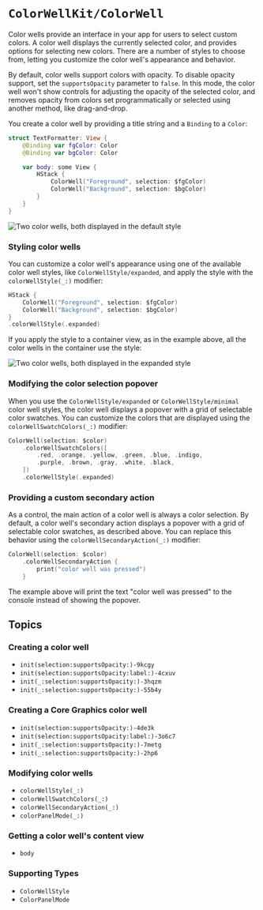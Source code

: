 # ``ColorWellKit/ColorWell``

Color wells provide an interface in your app for users to select custom colors. A color well displays the currently selected color, and provides options for selecting new colors. There are a number of styles to choose from, letting you customize the color well's appearance and behavior.

By default, color wells support colors with opacity. To disable opacity support, set the `supportsOpacity` parameter to `false`. In this mode, the color well won't show controls for adjusting the opacity of the selected color, and removes opacity from colors set programmatically or selected using another method, like drag-and-drop.

You create a color well by providing a title string and a `Binding` to a `Color`:

```swift
struct TextFormatter: View {
    @Binding var fgColor: Color
    @Binding var bgColor: Color

    var body: some View {
        HStack {
            ColorWell("Foreground", selection: $fgColor)
            ColorWell("Background", selection: $bgColor)
        }
    }
}
```

![Two color wells, both displayed in the default style](default-style)

### Styling color wells

You can customize a color well's appearance using one of the available color well styles, like ``ColorWellStyle/expanded``, and apply the style with the ``colorWellStyle(_:)`` modifier:

```swift
HStack {
    ColorWell("Foreground", selection: $fgColor)
    ColorWell("Background", selection: $bgColor)
}
.colorWellStyle(.expanded)
```

If you apply the style to a container view, as in the example above, all the color wells in the container use the style:

![Two color wells, both displayed in the expanded style](expanded-style)

### Modifying the color selection popover

When you use the ``ColorWellStyle/expanded`` or ``ColorWellStyle/minimal`` color well styles, the color well displays a popover with a grid of selectable color swatches. You can customize the colors that are displayed using the ``colorWellSwatchColors(_:)`` modifier:

```swift
ColorWell(selection: $color)
    .colorWellSwatchColors([
        .red, .orange, .yellow, .green, .blue, .indigo,
        .purple, .brown, .gray, .white, .black,
    ])
    .colorWellStyle(.expanded)
```

### Providing a custom secondary action

As a control, the main action of a color well is always a color selection. By default, a color well's secondary action displays a popover with a grid of selectable color swatches, as described above. You can replace this behavior using the ``colorWellSecondaryAction(_:)`` modifier:

```swift
ColorWell(selection: $color)
    .colorWellSecondaryAction {
        print("color well was pressed")
    }
```

The example above will print the text "color well was pressed" to the console instead of showing the popover.

## Topics

### Creating a color well

- ``init(selection:supportsOpacity:)-9kcgy``
- ``init(selection:supportsOpacity:label:)-4cxuv``
- ``init(_:selection:supportsOpacity:)-3hqzm``
- ``init(_:selection:supportsOpacity:)-55b4y``

### Creating a Core Graphics color well

- ``init(selection:supportsOpacity:)-4de3k``
- ``init(selection:supportsOpacity:label:)-3o6c7``
- ``init(_:selection:supportsOpacity:)-7metg``
- ``init(_:selection:supportsOpacity:)-2hp6``

### Modifying color wells

- ``colorWellStyle(_:)``
- ``colorWellSwatchColors(_:)``
- ``colorWellSecondaryAction(_:)``
- ``colorPanelMode(_:)``

### Getting a color well's content view

- ``body``

### Supporting Types

- ``ColorWellStyle``
- ``ColorPanelMode``
